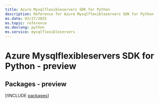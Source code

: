 ```yaml
---
title: Azure Mysqlflexibleservers SDK for Python
description: Reference for Azure Mysqlflexibleservers SDK for Python
ms.date: 03/27/2025
ms.topic: reference
ms.devlang: python
ms.service: mysqlflexibleservers
---
```

# Azure Mysqlflexibleservers SDK for Python - preview
## Packages - preview
[!INCLUDE [packages](mysqlflexibleservers-index.md)]